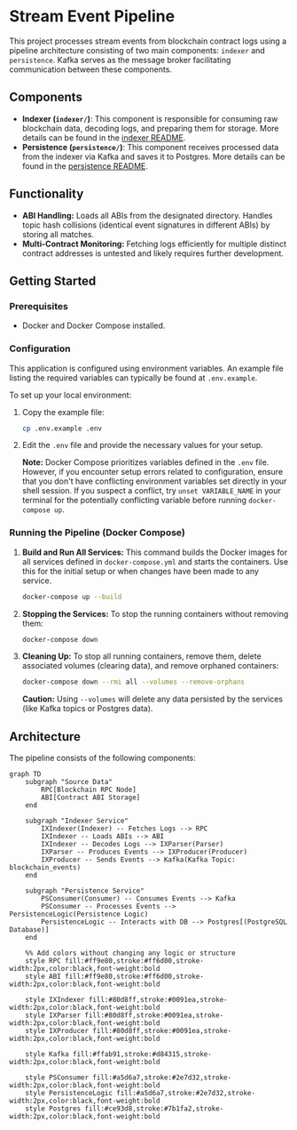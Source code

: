 # Stream Event Pipeline

This project processes stream events from blockchain contract logs using a pipeline architecture consisting of two main components: `indexer` and `persistence`. Kafka serves as the message broker facilitating communication between these components.

## Components

-   **Indexer (`indexer/`)**: This component is responsible for consuming raw blockchain data, decoding logs, and preparing them for storage. More details can be found in the [indexer README](./indexer/README.md).
-   **Persistence (`persistence/`)**: This component receives processed data from the indexer via Kafka and saves it to Postgres. More details can be found in the [persistence README](./persistence/README.md).

## Functionality

-   **ABI Handling:** Loads all ABIs from the designated directory. Handles topic hash collisions (identical event signatures in different ABIs) by storing all matches.
-   **Multi-Contract Monitoring:** Fetching logs efficiently for multiple distinct contract addresses is untested and likely requires further development.

## Getting Started

### Prerequisites

-   Docker and Docker Compose installed.

### Configuration

This application is configured using environment variables. An example file listing the required variables can typically be found at `.env.example`.

To set up your local environment:

1.  Copy the example file:
    ```bash
    cp .env.example .env
    ```
2.  Edit the `.env` file and provide the necessary values for your setup.

    **Note:** Docker Compose prioritizes variables defined in the `.env` file. However, if you encounter setup errors related to configuration, ensure that you don't have conflicting environment variables set directly in your shell session. If you suspect a conflict, try `unset VARIABLE_NAME` in your terminal for the potentially conflicting variable before running `docker-compose up`.

### Running the Pipeline (Docker Compose)

1.  **Build and Run All Services:**
    This command builds the Docker images for all services defined in `docker-compose.yml` and starts the containers. Use this for the initial setup or when changes have been made to any service.
    ```bash
    docker-compose up --build
    ```

2.  **Stopping the Services:**
    To stop the running containers without removing them:
    ```bash
    docker-compose down
    ```

3.  **Cleaning Up:**
    To stop all running containers, remove them, delete associated volumes (clearing data), and remove orphaned containers:
    ```bash
    docker-compose down --rmi all --volumes --remove-orphans
    ```
    **Caution:** Using `--volumes` will delete any data persisted by the services (like Kafka topics or Postgres data).

## Architecture

The pipeline consists of the following components:

```mermaid
graph TD
    subgraph "Source Data"
        RPC[Blockchain RPC Node]
        ABI[Contract ABI Storage]
    end

    subgraph "Indexer Service"
        IXIndexer(Indexer) -- Fetches Logs --> RPC
        IXIndexer -- Loads ABIs --> ABI
        IXIndexer -- Decodes Logs --> IXParser(Parser)
        IXParser -- Produces Events --> IXProducer(Producer)
        IXProducer -- Sends Events --> Kafka(Kafka Topic: blockchain_events)
    end

    subgraph "Persistence Service"
        PSConsumer(Consumer) -- Consumes Events --> Kafka
        PSConsumer -- Processes Events --> PersistenceLogic(Persistence Logic)
        PersistenceLogic -- Interacts with DB --> Postgres[(PostgreSQL Database)]
    end

    %% Add colors without changing any logic or structure
    style RPC fill:#ff9e80,stroke:#ff6d00,stroke-width:2px,color:black,font-weight:bold
    style ABI fill:#ff9e80,stroke:#ff6d00,stroke-width:2px,color:black,font-weight:bold
    
    style IXIndexer fill:#80d8ff,stroke:#0091ea,stroke-width:2px,color:black,font-weight:bold
    style IXParser fill:#80d8ff,stroke:#0091ea,stroke-width:2px,color:black,font-weight:bold
    style IXProducer fill:#80d8ff,stroke:#0091ea,stroke-width:2px,color:black,font-weight:bold
    
    style Kafka fill:#ffab91,stroke:#d84315,stroke-width:2px,color:black,font-weight:bold
    
    style PSConsumer fill:#a5d6a7,stroke:#2e7d32,stroke-width:2px,color:black,font-weight:bold
    style PersistenceLogic fill:#a5d6a7,stroke:#2e7d32,stroke-width:2px,color:black,font-weight:bold
    style Postgres fill:#ce93d8,stroke:#7b1fa2,stroke-width:2px,color:black,font-weight:bold
```